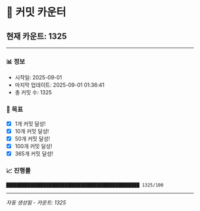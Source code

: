 # 🔢 커밋 카운터

## 현재 카운트: 1325

---

### 📊 정보
- 시작일: 2025-09-01
- 마지막 업데이트: 2025-09-01 01:36:41
- 총 커밋 수: 1325

### 🎯 목표
- [x] 1개 커밋 달성!
- [x] 10개 커밋 달성!
- [x] 50개 커밋 달성!
- [x] 100개 커밋 달성!
- [x] 365개 커밋 달성!

### 📈 진행률
```
██████████████████████████████████████████████████ 1325/100
```

---
*자동 생성됨 - 카운트: 1325*
